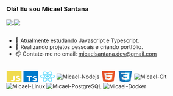 ### Olá! Eu sou Micael Santana

<div style="display: flex, flex: 1 1 auto, width:100%">
  <a href="https://github.com/anuraghazra/github-readme-stats">
  <img style="width:40%" align="center" src="https://github-readme-stats.vercel.app/api?username=iSantanaaH&show_icons=true&theme=transparent" />
  </a>
  <a href="https://github.com/anuraghazra/github-readme-stats">
  <img style="" align="center" src="https://github-readme-stats.vercel.app/api/top-langs/?username=iSantanaaH&layout=compact&show_icons=true&theme=transparent" />  
  </a>
</div><br>
  
- 🌱 Atualmente estudando Javascript e Typescript.
- 🔭 Realizando projetos pessoais e criando portfólio.
- 📫 Contate-me no email: micaelsantana.dev@gmail.com

<div style="display: inline_block"><br>
  <img align="center" alt="Micael-Js" height="30" width="40" src="https://raw.githubusercontent.com/devicons/devicon/master/icons/javascript/javascript-plain.svg">
  <img align="center" alt="Micae-Ts" height="30" width="40" src="https://raw.githubusercontent.com/devicons/devicon/master/icons/typescript/typescript-plain.svg">
  <img align="center" alt="Micael-React" height="30" width="40" src="https://raw.githubusercontent.com/devicons/devicon/master/icons/react/react-original.svg">
  <img align="center" alt="Micael-Nodejs" height="30" width="40" src="https://icongr.am/devicon/nodejs-original.svg?size=148&color=currentColor">
  <img align="center" alt="Micael-HTML" height="30" width="40" src="https://raw.githubusercontent.com/devicons/devicon/master/icons/html5/html5-original.svg">
  <img align="center" alt="Micael-CSS" height="30" width="40" src="https://raw.githubusercontent.com/devicons/devicon/master/icons/css3/css3-original.svg">
  <img align="center" alt="Micael-Git" height="30" width="40" src="https://icongr.am/devicon/git-original.svg?size=128&color=currentColor">
  <img align="center" alt="Micael-Linux" height="30" width="40" src="https://icongr.am/devicon/linux-original.svg?size=128&color=currentColor">
  <img align="center" alt="Micael-PostgreSQL" height="30" width="40" src="https://icongr.am/devicon/postgresql-original.svg?size=128&color=currentColor">
  <img align="center" alt="Micael-Docker" height="30" width="40" src="https://icongr.am/devicon/docker-original.svg?size=128&color=currentColor">
</div>
